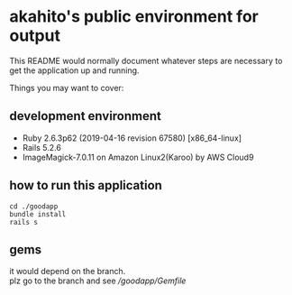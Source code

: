 # akahito's public environment for output

This README would normally document whatever steps are necessary to get the
application up and running.

Things you may want to cover:

## development environment
- Ruby 2.6.3p62 (2019-04-16 revision 67580) [x86_64-linux]
- Rails 5.2.6
- ImageMagick-7.0.11
on Amazon Linux2(Karoo) by AWS Cloud9
## how to run this application
```
cd ./goodapp
bundle install
rails s
```
## gems
it would depend on the branch.<br>
plz go to the branch and see */goodapp/Gemfile*